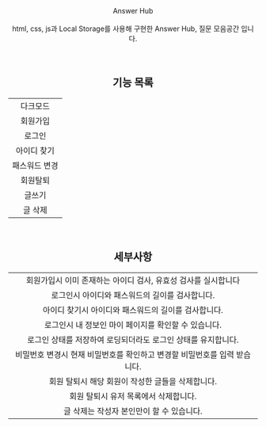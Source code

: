 <center>Answer Hub</center>
  
  <br>
<center>
html, css, js과 Local Storage를 사용해 구현한 Answer Hub, 질문 모음공간 입니다.
<br><br><br>

## 기능 목록

|               |
| :-----------: |
|   다크모드    |
|   회원가입    |
|    로그인     |
|  아이디 찾기  |
| 패스워드 변경 |
|   회원탈퇴    |
|    글쓰기     |
|    글 삭제    |

<br>

## 세부사항

|                                                                           |
| :-----------------------------------------------------------------------: |
|      회원가입시 이미 존재하는 아이디 검사, 유효성 검사를 실시합니다       |
|              로그인시 아이디와 패스워드의 길이를 검사합니다.              |
|           아이디 찾기시 아이디와 패스워드의 길이를 검사합니다.            |
|           로그인시 내 정보인 마이 페이지를 확인할 수 있습니다.            |
|       로그인 상태를 저장하여 로딩되더라도 로그인 상태를 유지합니다.       |
| 비밀번호 변경시 현재 비밀번호를 확인하고 변경할 비밀번호를 입력 받습니다. |
|             회원 탈퇴시 해당 회원이 작성한 글들을 삭제합니다.             |
|                   회원 탈퇴시 유저 목록에서 삭제합니다.                   |
|                 글 삭제는 작성자 본인만이 할 수 있습니다.                 |

</center>
